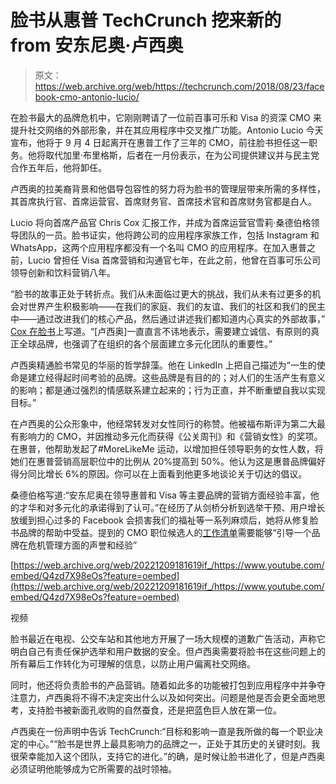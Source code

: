 # 脸书从惠普 TechCrunch 挖来新的 from 安东尼奥·卢西奥

> 原文：<https://web.archive.org/web/https://techcrunch.com/2018/08/23/facebook-cmo-antonio-lucio/>

在脸书最大的品牌危机中，它刚刚聘请了一位前百事可乐和 Visa 的资深 CMO 来提升社交网络的外部形象，并在其应用程序中交叉推广功能。Antonio Lucio 今天宣布，他将于 9 月 4 日起离开在惠普工作了三年的 CMO，前往脸书担任这一职务。他将取代加里·布里格斯，后者在一月份表示，在为公司提供建议并与民主党合作五年后，他将卸任。

卢西奥的拉美裔背景和他倡导包容性的努力将为脸书的管理层带来所需的多样性，其首席执行官、首席运营官、首席财务官、首席技术官和首席财务官都是白人。

Lucio 将向首席产品官 Chris Cox 汇报工作，并成为首席运营官雪莉·桑德伯格领导团队的一员。脸书证实，他将跨公司的应用程序家族工作，包括 Instagram 和 WhatsApp，这两个应用程序都没有一个名叫 CMO 的应用程序。在加入惠普之前，Lucio 曾担任 Visa 首席营销和沟通官七年，在此之前，他曾在百事可乐公司领导创新和饮料营销八年。

“脸书的故事正处于转折点。我们从未面临过更大的挑战，我们从未有过更多的机会对世界产生积极影响——在我们的家庭、我们的友谊、我们的社区和我们的民主中——通过改进我们的核心产品，然后通过讲述我们都知道内心真实的外部故事，” [Cox 在脸书](https://web.archive.org/web/20221209181619/https://www.facebook.com/photo.php?fbid=10104081471535123&set=a.692319249513&type=3&theater)上写道。“[卢西奥]一直直言不讳地表示，需要建立诚信、有原则的真正全球品牌，也强调了在组织的各个层面建立多元化团队的重要性。”

卢西奥精通脸书常见的华丽的哲学辞藻。他在 LinkedIn 上把自己描述为“一生的使命是建立经得起时间考验的品牌。这些品牌是有目的的；对人们的生活产生有意义的影响；都是通过强烈的情感联系建立起来的；行为正直，并不断重塑自我以实现目标。”

在卢西奥的公众形象中，他经常转发对女性同行的称赞。他被福布斯评为第二大最有影响力的 CMO，并因推动多元化而获得《公关周刊》和《营销女性》的奖项。在惠普，他帮助发起了#MoreLikeMe 运动，以增加担任领导职务的女性人数，将她们在惠普营销高层职位中的比例从 20%提高到 50%。他认为这是惠普品牌偏好得分同比增长 6%的原因。你可以在上面看到他更多地谈论关于切达的倡议。

桑德伯格写道:“安东尼奥在领导惠普和 Visa 等主要品牌的营销方面经验丰富，他的才华和对多元化的承诺得到了认可。”在经历了从剑桥分析到选举干预、用户增长放缓到担心过多的 Facebook 会损害我们的福祉等一系列麻烦后，她将从修复脸书品牌的帮助中受益。提到的 CMO 职位候选人的[工作清单](https://web.archive.org/web/20221209181619/http://adage.com/article/digital/cool-fire-facebook-searching-cmo/314481/)需要能够“引导一个品牌在危机管理方面的声誉和经验”

[https://web.archive.org/web/20221209181619if_/https://www.youtube.com/embed/Q4zd7X98eOs?feature=oembed](https://web.archive.org/web/20221209181619if_/https://www.youtube.com/embed/Q4zd7X98eOs?feature=oembed)

视频

脸书最近在电视、公交车站和其他地方开展了一场大规模的道歉广告活动，声称它明白自己有责任保护选举和用户数据的安全。但卢西奥需要将脸书在这些问题上的所有幕后工作转化为可理解的信息，以防止用户偏离社交网络。

同时，他还将负责脸书的产品营销。随着如此多的功能被打包到应用程序中并争夺注意力，卢西奥将不得不决定突出什么以及如何突出。问题是他是否会更全面地思考，支持脸书被新面孔收购的自然蚕食，还是把蓝色巨人放在第一位。

卢西奥在一份声明中告诉 TechCrunch:“目标和影响一直是我所做的每一个职业决定的中心。”“脸书是世界上最具影响力的品牌之一，正处于其历史的关键时刻。我很荣幸能加入这个团队，支持它的进化。”的确，是时候让脸书进化了，但是卢西奥必须证明他能够成为它所需要的战时领袖。
